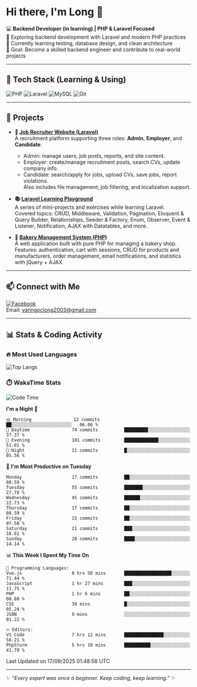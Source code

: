# Hi there, I'm Long 👋

💻 **Backend Developer (in learning) | PHP & Laravel Focused**  
🚀 Exploring backend development with Laravel and modern PHP practices  
🌱 Currently learning testing, database design, and clean architecture  
🎯 Goal: Become a skilled backend engineer and contribute to real-world projects  

---

## 🔧 Tech Stack (Learning & Using)
![PHP](https://img.shields.io/badge/PHP-777BB4?style=for-the-badge&logo=php&logoColor=white)
![Laravel](https://img.shields.io/badge/Laravel-FF2D20?style=for-the-badge&logo=laravel&logoColor=white)
![MySQL](https://img.shields.io/badge/MySQL-005C84?style=for-the-badge&logo=mysql&logoColor=white)
![Git](https://img.shields.io/badge/Git-F05032?style=for-the-badge&logo=git&logoColor=white)

---

## 🚀 Projects

- **💼 [Job Recruiter Website (Laravel)](https://github.com/ngoclong712/web_moi_gioi_viec_lam)**  
  A recruitment platform supporting three roles: **Admin**, **Employer**, and **Candidate**.  
  - Admin: manage users, job posts, reports, and site content.  
  - Employer: create/manage recruitment posts, search CVs, update company info.  
  - Candidate: search/apply for jobs, upload CVs, save jobs, report violations.  
  Also includes file management, job filtering, and localization support.

- **📚 [Laravel Learning Playground](https://github.com/ngoclong712/web_laravel)**  
  A series of mini-projects and exercises while learning Laravel.  
  Covered topics: CRUD, Middleware, Validation, Pagination, Eloquent & Query Builder, Relationships, Seeder & Factory, Enum, Observer, Event & Listener, Notification, AJAX with Datatables, and more.  

- **🍞 [Bakery Management System (PHP)](https://github.com/ngoclong712/Bakery_Management_System)**  
  A web application built with pure PHP for managing a bakery shop.  
  Features: authentication, cart with sessions, CRUD for products and manufacturers, order management, email notifications, and statistics with jQuery + AJAX.    

---

## 📫 Connect with Me
[![Facebook](https://img.shields.io/badge/Facebook-1877F2?style=for-the-badge&logo=facebook&logoColor=white)](https://facebook.com/vanngoclong712)    
Email: vanngoclong2003@gmail.com

---

## 📊 Stats & Coding Activity

### 🔥 Most Used Languages
![Top Langs](https://github-readme-stats.vercel.app/api/top-langs/?username=ngoclong712&layout=compact&theme=radical)

### ⏱️ WakaTime Stats
<!--START_SECTION:waka-->
![Code Time](http://img.shields.io/badge/Code%20Time-34%20hrs%2028%20mins-blue)

**I'm a Night 🦉** 

```text
🌞 Morning                12 commits          ██░░░░░░░░░░░░░░░░░░░░░░░   06.06 % 
🌆 Daytime                74 commits          █████████░░░░░░░░░░░░░░░░   37.37 % 
🌃 Evening                101 commits         █████████████░░░░░░░░░░░░   51.01 % 
🌙 Night                  11 commits          █░░░░░░░░░░░░░░░░░░░░░░░░   05.56 % 
```
📅 **I'm Most Productive on Tuesday** 

```text
Monday                   17 commits          ██░░░░░░░░░░░░░░░░░░░░░░░   08.59 % 
Tuesday                  55 commits          ███████░░░░░░░░░░░░░░░░░░   27.78 % 
Wednesday                45 commits          ██████░░░░░░░░░░░░░░░░░░░   22.73 % 
Thursday                 17 commits          ██░░░░░░░░░░░░░░░░░░░░░░░   08.59 % 
Friday                   15 commits          ██░░░░░░░░░░░░░░░░░░░░░░░   07.58 % 
Saturday                 21 commits          ███░░░░░░░░░░░░░░░░░░░░░░   10.61 % 
Sunday                   28 commits          ████░░░░░░░░░░░░░░░░░░░░░   14.14 % 
```


📊 **This Week I Spent My Time On** 

```text
💬 Programming Languages: 
Vue.js                   8 hrs 50 mins       ██████████████████░░░░░░░   71.44 % 
JavaScript               1 hr 27 mins        ███░░░░░░░░░░░░░░░░░░░░░░   11.75 % 
PHP                      1 hr 6 mins         ██░░░░░░░░░░░░░░░░░░░░░░░   08.88 % 
CSS                      38 mins             █░░░░░░░░░░░░░░░░░░░░░░░░   05.24 % 
JSON                     9 mins              ░░░░░░░░░░░░░░░░░░░░░░░░░   01.22 % 

🔥 Editors: 
VS Code                  7 hrs 12 mins       ███████████████░░░░░░░░░░   58.21 % 
PhpStorm                 5 hrs 10 mins       ██████████░░░░░░░░░░░░░░░   41.79 % 
```


 Last Updated on 17/09/2025 01:48:58 UTC
<!--END_SECTION:waka-->


---

✨ *“Every expert was once a beginner. Keep coding, keep learning.”* ✨
<!--
**ngoclong712/ngoclong712** is a ✨ _special_ ✨ repository because its `README.md` (this file) appears on your GitHub profile.

Here are some ideas to get you started:

![Long's GitHub stats](https://github-readme-stats.vercel.app/api?username=ngoclong712&show_icons=true&theme=radical)  
- 🔭 I’m currently working on ...
- 🌱 I’m currently learning ...
- 👯 I’m looking to collaborate on ...
- 🤔 I’m looking for help with ...
- 💬 Ask me about ...
- 📫 How to reach me: ...
- 😄 Pronouns: ...
- ⚡ Fun fact: ...
-->
